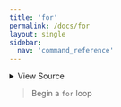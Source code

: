 ```yaml
---
title: 'for'
permalink: /docs/for
layout: single
sidebar:
  nav: 'command_reference'
---
```




<details>
  <summary>View Source</summary>

{% highlight sh %}

# Write the function
!fn --shellpen-private writeDSL writeln "for $*"
!fn --shellpen-private writeDSL writeln "do"

# Push the DSL command to run to CLOSE this block
!fn --shellpen-private writeDSL --push "done"
{% endhighlight %}

</details>



> Begin a `for` loop







